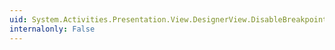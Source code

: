 ```yaml
---
uid: System.Activities.Presentation.View.DesignerView.DisableBreakpointCommand
internalonly: False
---
```

